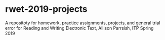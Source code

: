 # rwet-2019-projects
A repositoty for homework, practice assignments, projects, and general trial error for
Reading and Writing Electronic Text, Allison Parrsish, ITP Spring 2019
